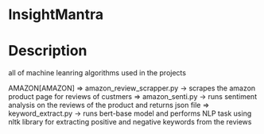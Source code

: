 # InsightMantra

# Description
all of machine leanring algorithms used in the projects 

AMAZON[AMAZON] => amazon_review_scrapper.py -> scrapes the amazon product page for reviews of custmers 
               => amazon_senti.py -> runs sentiment analysis on the reviews of the product and returns json file
               => keyword_extract.py -> runs bert-base model and performs NLP task using nltk library for extracting positive and negative keywords from the reviews 


               
